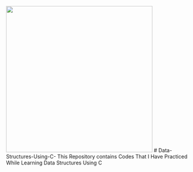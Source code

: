 <img src="https://d1m75rqqgidzqn.cloudfront.net/wp-data/2021/08/06173950/Shutter-ISO-Aperture.png" height=400 width=400>
# Data-Structures-Using-C-
This Repository contains Codes That I Have Practiced While Learning Data Structures Using C
